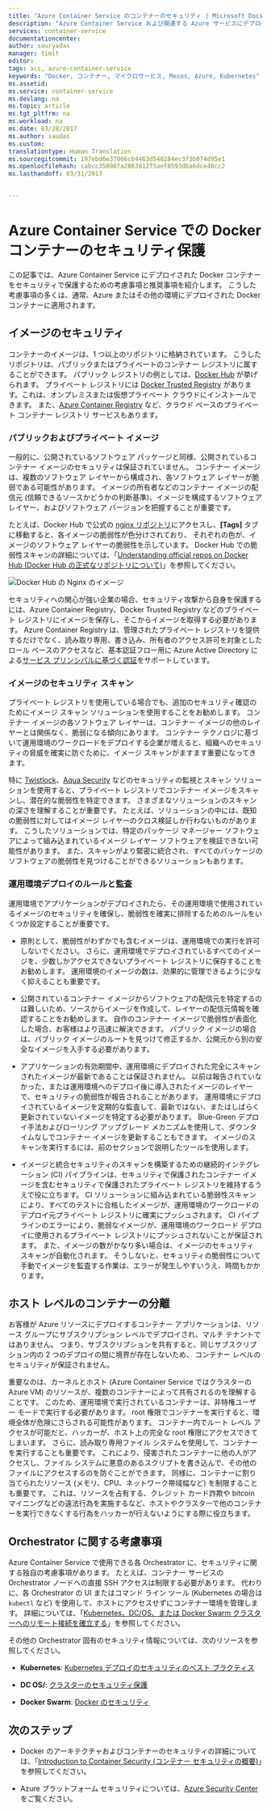 ```yaml
---
title: "Azure Container Service のコンテナーのセキュリティ | Microsoft Docs"
description: "Azure Container Service および関連する Azure サービスにデプロイされた Docker コンテナーを保護するための考慮事項。"
services: container-service
documentationcenter: 
author: sauryadas
manager: timlt
editor: 
tags: acs, azure-container-service
keywords: "Docker, コンテナー, マイクロサービス, Mesos, Azure, Kubernetes"
ms.assetid: 
ms.service: container-service
ms.devlang: na
ms.topic: article
ms.tgt_pltfrm: na
ms.workload: na
ms.date: 03/28/2017
ms.author: saudas
ms.custom: 
translationtype: Human Translation
ms.sourcegitcommit: 197ebd6e37066cb4463d540284ec3f3b074d95e1
ms.openlocfilehash: cabcc35098fa2063812f5aef8593dba6dce48cc2
ms.lasthandoff: 03/31/2017


---
```

# <a name="securing-docker-containers-in-azure-container-service"></a>Azure Container Service での Docker コンテナーのセキュリティ保護

この記事では、Azure Container Service にデプロイされた Docker コンテナーをセキュリティで保護するための考慮事項と推奨事項を紹介します。 こうした考慮事項の多くは、通常、Azure またはその他の環境にデプロイされた Docker コンテナーに適用されます。 

## <a name="image-security"></a>イメージのセキュリティ

コンテナーのイメージは、1 つ以上のリポジトリに格納されています。 こうしたリポジトリは、パブリックまたはプライベートのコンテナー レジストリに属することができます。 パブリック レジストリの例としては、[Docker Hub](https://hub.docker.com/) が挙げられます。 プライベート レジストリには [Docker Trusted Registry](https://docs.docker.com/datacenter/dtr/2.0/) があります。これは、オンプレミスまたは仮想プライベート クラウドにインストールできます。 また、[Azure Container Registry](../container-registry/container-registry-intro.md) など、クラウド ベースのプライベート コンテナー レジストリ サービスもあります。

### <a name="public-and-private-images"></a>パブリックおよびプライベート イメージ
一般的に、公開されているソフトウェア パッケージと同様、公開されているコンテナー イメージのセキュリティは保証されていません。 コンテナー イメージは、複数のソフトウェア レイヤーから構成され、各ソフトウェア レイヤーが脆弱である可能性があります。 イメージの所有者などのコンテナー イメージの配信元 (信頼できるソースかどうかの判断基準)、イメージを構成するソフトウェア レイヤー、およびソフトウェア バージョンを把握することが重要です。 

たとえば、Docker Hub で公式の [nginx リポジトリ](https://hub.docker.com/_/nginx/)にアクセスし、**[Tags]** タブに移動すると、各イメージの脆弱性が色分けされており、 それぞれの色が、イメージのソフトウェア レイヤーの脆弱性を示しています。 Docker Hub での脆弱性スキャンの詳細については、「[Understanding official repos on Docker Hub (Docker Hub の正式なリポジトリについて)](https://blog.docker.com/2015/06/understanding-official-repos-docker-hub/)」を参照してください。

![Docker Hub の Nginx のイメージ](./media/container-service-security/docker-hub-nginx.png)



セキュリティへの関心が強い企業の場合、セキュリティ攻撃から自身を保護するには、Azure Container Registry、Docker Trusted Registry などのプライベート レジストリにイメージを保存し、そこからイメージを取得する必要があります。 Azure Container Registry は、管理されたプライベート レジストリを提供するだけでなく、読み取り専用、書き込み、所有者のアクセス許可を対象としたロール ベースのアクセスなど、基本認証フロー用に Azure Active Directory による[サービス プリンシパルに基づく認証](../container-registry/container-registry-authentication.md)をサポートしています。


### <a name="image-security-scanning"></a>イメージのセキュリティ スキャン

プライベート レジストリを使用している場合でも、追加のセキュリティ確認のためにイメージ スキャン ソリューションを使用することをお勧めします。 コンテナー イメージの各ソフトウェア レイヤーは、コンテナー イメージの他のレイヤーとは関係なく、脆弱になる傾向にあります。 コンテナー テクノロジに基づいて運用環境のワークロードをデプロイする企業が増えると、組織へのセキュリティの脅威を確実に防ぐために、イメージ スキャンがますます重要になってきます。 

特に [Twistlock](https://www.twistlock.com/2016/11/07/twistlock-supports-azure-container-registry)、[Aqua Security](http://blog.aquasec.com/image-vulnerability-scanning-in-azure-container-registry) などのセキュリティの監視とスキャン ソリューションを使用すると、プライベート レジストリでコンテナー イメージをスキャンし、潜在的な脆弱性を特定できます。 さまざまなソリューションのスキャンの深さを理解することが重要です。 たとえば、ソリューションの中には、既知の脆弱性に対してはイメージ レイヤーのクロス検証しか行わないものがあります。 こうしたソリューションでは、特定のパッケージ マネージャー ソフトウェアによって組み込まれているイメージ レイヤー ソフトウェアを検証できない可能性があります。 また、スキャンがより緊密に統合され、すべてのパッケージのソフトウェアの脆弱性を見つけることができるソリューションもあります。

### <a name="production-deployment-rules-and-audit"></a>運用環境デプロイのルールと監査
運用環境でアプリケーションがデプロイされたら、その運用環境で使用されているイメージのセキュリティを確保し、脆弱性を確実に排除するためのルールをいくつか設定することが重要です。

* 原則として、脆弱性がわずかでも含むイメージは、運用環境での実行を許可しないでください。 さらに、運用環境でデプロイされているすべてのイメージを、少数しかアクセスできないプライベート レジストリに保存することをお勧めします。 運用環境のイメージの数は、効果的に管理できるように少なく抑えることも重要です。

* 公開されているコンテナー イメージからソフトウェアの配信元を特定するのは難しいため、ソースからイメージを作成して、レイヤーの配信元情報を確認することをお勧めします。 自作のコンテナー イメージで脆弱性が表面化した場合、お客様はより迅速に解決できます。 パブリック イメージの場合は、パブリック イメージのルートを見つけて修正するか、公開元から別の安全なイメージを入手する必要があります。

* アプリケーションの有効期間中、運用環境にデプロイされた完全にスキャンされたイメージが最新であることは保証されません。 以前は報告されていなかった、または運用環境へのデプロイ後に導入されたイメージのレイヤーで、セキュリティの脆弱性が報告されることがあります。 運用環境にデプロイされているイメージを定期的な監査して、最新ではない、またはしばらく更新されていないイメージを特定する必要があります。 Blue-Green デプロイ手法およびローリング アップグレード メカニズムを使用して、ダウンタイムなしでコンテナー イメージを更新することもできます。 イメージのスキャンを実行するには、前のセクションで説明したツールを使用します。 

* イメージと統合セキュリティのスキャンを構築するための継続的インテグレーション (CI) パイプラインは、セキュリティで保護されたコンテナー イメージを含むセキュリティで保護されたプライベート レジストリを維持するうえで役に立ちます。 CI ソリューションに組み込まれている脆弱性スキャンにより、すべてのテストに合格したイメージが、運用環境のワークロードのデプロイ元プライベート レジストリに確実にプッシュされます。 CI パイプラインのエラーにより、脆弱なイメージが、運用環境のワークロード デプロイに使用されるプライベート レジストリにプッシュされないことが保証されます。 また、イメージの数がかなり多い場合は、イメージのセキュリティ スキャンが自動化されます。 そうしないと、セキュリティの脆弱性について手動でイメージを監査する作業は、エラーが発生しやすいうえ、時間もかかります。

## <a name="host-level-container-isolation"></a>ホスト レベルのコンテナーの分離
お客様が Azure リソースにデプロイするコンテナー アプリケーションは、リソース グループにサブスクリプション レベルでデプロイされ、マルチ テナントではありません。 つまり、サブスクリプションを共有すると、同じサブスクリプション内の 2 つのデプロイの間に境界が存在しないため、 コンテナー レベルのセキュリティが保証されません。 

重要なのは、カーネルとホスト (Azure Container Service ではクラスターの Azure VM) のリソースが、複数のコンテナーによって共有されるのを理解することです。 このため、運用環境で実行されているコンテナーは、非特権ユーザー モードで実行する必要があります。 root 権限でコンテナーを実行すると、環境全体が危険にさらされる可能性があります。 コンテナー内でルート レベル アクセスが可能だと、ハッカーが、ホスト上の完全な root 権限にアクセスできてしまいます。 さらに、読み取り専用ファイル システムを使用して、コンテナーを実行することも重要です。 これにより、侵害されたコンテナーに他の人がアクセスし、ファイル システムに悪意のあるスクリプトを書き込んで、その他のファイルにアクセスするのを防ぐことができます。 同様に、コンテナーに割り当てられたリソース (メモリ、CPU、ネットワーク帯域幅など) を制限することも重要です。 これは、リソースを占有する、クレジット カード詐欺や bitcoin マイニングなどの違法行為を実施するなど、ホストやクラスターで他のコンテナーを実行できなくする行為をハッカーが行えないようにする際に役立ちます。

## <a name="orchestrator-considerations"></a>Orchestrator に関する考慮事項

Azure Container Service で使用できる各 Orchestrator に、セキュリティに関する独自の考慮事項があります。 たとえば、コンテナー サービスの Orchestrator ノードへの直接 SSH アクセスは制限する必要があります。 代わりに、各 Orchestrator の UI またはコマンド ライン ツール (Kubernetes の場合は `kubectl` など) を使用して、ホストにアクセスせずにコンテナー環境を管理します。 詳細については、「[Kubernetes、DC/OS、または Docker Swarm クラスターへのリモート接続を確立する](container-service-connect.md)」を参照してください。

その他の Orchestrator 固有のセキュリティ情報については、次のリソースを参照してください。

* **Kubernetes**: [Kubernetes デプロイのセキュリティのベスト プラクティス](http://blog.kubernetes.io/2016/08/security-best-practices-kubernetes-deployment.html)

* **DC OS/**: [クラスターのセキュリティ保護](https://dcos.io/docs/1.8/administration/securing-your-cluster/)

* **Docker Swarm**: [Docker のセキュリティ](https://www.docker.com/docker-security)



## <a name="next-steps"></a>次のステップ

* Docker のアーキテクチャおよびコンテナーのセキュリティの詳細については、「[Introduction to Container Security (コンテナー セキュリティの概要)](https://www.docker.com/sites/default/files/WP_IntrotoContainerSecurity_08.19.2016.pdf)」を参照してください。

* Azure プラットフォーム セキュリティについては、[Azure Security Center](https://www.microsoft.com/en-us/trustcenter/cloudservices/azure) をご覧ください。
